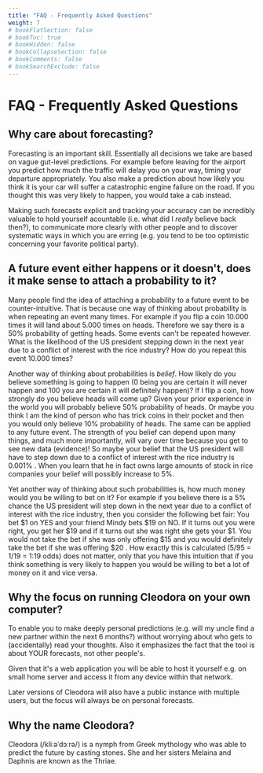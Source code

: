 ```yaml
---
title: "FAQ - Frequently Asked Questions"
weight: 7
# bookFlatSection: false
# bookToc: true
# bookHidden: false
# bookCollapseSection: false
# bookComments: false
# bookSearchExclude: false
---
```


# FAQ - Frequently Asked Questions

## Why care about forecasting?

Forecasting is an important skill. Essentially all decisions we take are based
on vague gut-level predictions. For example before leaving for the airport you
predict how much the traffic will delay you on your way, timing your departure
appropriately. You also make a prediction about how likely you think it is your
car will suffer a catastrophic engine failure on the road. If you thought this
was very likely to happen, you would take a cab instead.

Making such forecasts explicit and tracking your accuracy can be incredibly
valuable to hold yourself acountable (i.e. what did I _really_ believe back
then?), to communicate more clearly with other people and to discover
systematic ways in which you are erring (e.g. you tend to be too optimistic
concerning your favorite political party).


## A future event either happens or it doesn't, does it make sense to attach a probability to it?

Many people find the idea of attaching a probability to a future event to be
counter-intuitive. That is because one way of thinking about probability is
when repeating an event many times. For example if you flip a coin 10.000 times
it will land about 5.000 times on heads. Therefore we say there is a 50%
probability of getting heads. Some events can't be repeated however. What is
the likelihood of the US president stepping down in the next year due to a
conflict of interest with the rice industry? How do you repeat this event
10.000 times?

Another way of thinking about probabilities is _belief_. How likely do you
believe something is going to happen (0 being you are certain it will never
happen and 100 you are certain it will definitely happen)? If I flip a coin,
how strongly do you believe heads will come up? Given your prior experience in
the world you will probably believe 50% probability of heads. Or maybe you
think I am the kind of person who has trick coins in their pocket and then you
would only believe 10% probability of heads. The same can be applied to any
future event.  The strength of you belief can depend upon many things, and much
more importantly, will vary over time because you get to see new data
(evidence)! So maybe your belief that the US president will have to step down
due to a conflict of interest with the rice industry is 0.001% . When you learn
that he in fact owns large amounts of stock in rice companies your belief will
possibly increase to 5%.

Yet another way of thinking about such probabilities is, how much money would
you be willing to bet on it? For example if you believe there is a 5% chance
the US president will step down in the next year due to a conflict of interest
with the rice industry, then you consider the following bet fair: You bet $1 on
YES and your friend Mindy bets $19 on NO. If it turns out you were right, you
get her $19 and if it turns out she was right she gets your $1. You would not
take the bet if she was only offering $15 and you would definitely take the bet
if she was offering $20 . How exactly this is calculated (5/95 = 1/19 = 1:19
odds) does not matter, only that you have this intuition that if you think
something is very likely to happen you would be willing to bet a lot of money
on it and vice versa.


## Why the focus on running Cleodora on your own computer?

To enable you to make deeply personal predictions (e.g. will my uncle find a
new partner within the next 6 months?) without worrying about who gets to
(accidentally) read your thoughts. Also it emphasizes the fact that the tool is
about YOUR forecasts, not other people's.

Given that it's a web application you will be able to host it yourself e.g. on
small home server and access it from any device within that network.

Later versions of Cleodora will also have a public instance with multiple
users, but the focus will always be on personal forecasts.


## Why the name Cleodora?

Cleodora (/kliːəˈdɔːrə/) is a nymph from Greek mythology who was able to
predict the future by casting stones. She and her sisters Melaina and Daphnis
are known as the Thriae.
